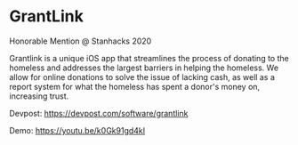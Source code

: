 # GrantLink

Honorable Mention @ Stanhacks 2020

Grantlink is a unique iOS app that streamlines the process of donating to the homeless and addresses the largest barriers in helping the homeless. We allow for online donations to solve the issue of lacking cash, as well as a report system for what the homeless has spent a donor's money on, increasing trust. 

Devpost: https://devpost.com/software/grantlink

Demo: https://youtu.be/k0Gk91gd4kI
